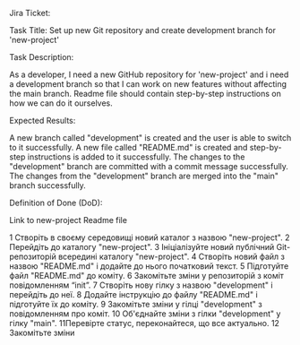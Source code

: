 Jira Ticket:

Task Title: Set up new Git repository and create development branch for 'new-project'

Task Description:

As a developer, I need a new GitHub repository for 'new-project' and i need a development branch so that I can work on new features without affecting the main branch. 
Readme file should contain step-by-step instructions on how we can do it ourselves.

Expected Results:

A new branch called "development" is created and the user is able to switch to it successfully.
A new file called "README.md" is created and step-by-step instructions is added to it successfully.
The changes to the "development" branch are committed with a commit message successfully.
The changes from the "development" branch are merged into the "main" branch successfully.


Definition of Done (DoD):

Link to new-project Readme file




1 Створіть в своєму середовищі новий каталог з назвою "new-project".
2 Перейдіть до каталогу "new-project".
3  Ініціалізуйте новий публічний Git-репозиторій всередині каталогу "new-project".
4 Створіть новий файл з назвою "README.md" і додайте до нього початковий текст.
5 Підготуйте файл "README.md" до коміту.
6 Закомітьте зміни у репозиторій з коміт повідомленням “init”.
7 Створіть нову гілку з назвою "development" і перейдіть до неї.
8 Додайте інструкцію до файлу "README.md" і підготуйте їх до коміту.
9 Закомітьте зміни у гілці "development" з повідомленням про коміт.
10 Об'єднайте зміни з гілки "development" у гілку "main".
11Перевірте статус, переконайтеся, що все актуально.
12 Закомітьте зміни